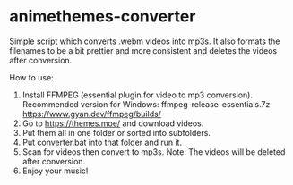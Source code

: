 # animethemes-converter
Simple script which converts .webm videos into mp3s. It also formats the filenames to be a bit prettier and more consistent and deletes the videos after conversion.

How to use:
1. Install FFMPEG (essential plugin for video to mp3 conversion).
   Recommended version for Windows: ffmpeg-release-essentials.7z https://www.gyan.dev/ffmpeg/builds/
2. Go to https://themes.moe/ and download videos.
3. Put them all in one folder or sorted into subfolders.
4. Put converter.bat into that folder and run it.
5. Scan for videos then convert to mp3s.
   Note: The videos will be deleted after conversion.
6. Enjoy your music!
